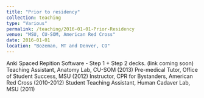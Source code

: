 ```yaml
---
title: "Prior to residency"
collection: teaching
type: "Various"
permalink: /teaching/2016-01-01-Prior-Residency
venue: "MSU, CU-SOM, American Red Cross"
date: 2016-01-01
location: "Bozeman, MT and Denver, CO"
---
```


Anki Spaced Repition Software - Step 1 + Step 2 decks. (link coming soon)
Teaching Assistant, Anatomy Lab, CU-SOM (2013)
Pre-medical Tutor, Office of Student Success, MSU (2012)
Instructor, CPR for Bystanders, American Red Cross (2010-2012)
Student Teaching Assistant, Human Cadaver Lab, MSU (2011)
